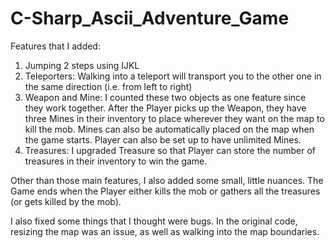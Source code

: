 # C-Sharp_Ascii_Adventure_Game

Features that I added:
1. Jumping 2 steps using IJKL
2. Teleporters:
Walking into a teleport will transport you to the other one in the same direction (i.e. from left to right)
3. Weapon and Mine:
I counted these two objects as one feature since they work together. After the Player picks up the Weapon, they have three Mines in their inventory to place wherever they want on the map to kill the mob. Mines can also be automatically placed on the map when the game starts. Player can also be set up to have unlimited Mines.
4. Treasures:
I upgraded Treasure so that Player can store the number of treasures in their inventory to win the game.


Other than those main features, I also added some small, little nuances.
The Game ends when the Player either kills the mob or gathers all the treasures (or gets killed by the mob).


I also fixed some things that I thought were bugs. In the original code, resizing the map was an issue, as well as walking into the map boundaries.
